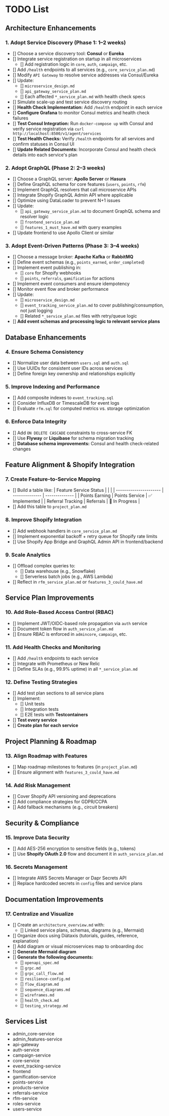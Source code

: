 # TODO List

## Architecture Enhancements

### 1. Adopt Service Discovery (Phase 1: 1–2 weeks)

- [] Choose a service discovery tool: **Consul** or **Eureka**
- [] Integrate service registration on startup in all microservices
  - [] Add registration logic in `core`, `auth`, `campaign`, etc.
- [] Add `/health` endpoints to all services (e.g., `core_service_plan.md`)
- [] Modify `API Gateway` to resolve service addresses via Consul/Eureka
- [] Update:
  - [] `microservice_design.md`
  - [] `api_gateway_service_plan.md`
  - [] Each affected `*_service_plan.md` with health check specs
- [] Simulate scale-up and test service discovery routing
- [] **Health Check Implementation:** Add `/health` endpoint in each service
- [] **Configure Grafana** to monitor Consul metrics and health check failures
- [] **Test Consul Integration:** Run `docker-compose up` with Consul and verify service registration via `curl http://localhost:8500/v1/agent/services`
- [] **Test Health Checks:** Verify `/health` endpoints for all services and confirm statuses in Consul UI
- [] **Update Related Documents:** Incorporate Consul and health check details into each service's plan

### 2. Adopt GraphQL (Phase 2: 2–3 weeks)

- [] Choose a GraphQL server: **Apollo Server** or **Hasura**
- [] Define GraphQL schema for core features (`users`, `points`, `rfm`)
- [] Implement GraphQL resolvers that call microservice APIs
- [] Integrate Shopify GraphQL Admin API where applicable
- [] Optimize using DataLoader to prevent N+1 issues
- [] Update:
  - [] `api_gateway_service_plan.md` to document GraphQL schema and resolver logic
  - [] `frontend_service_plan.md`
  - [] `features_1_must_have.md` with query examples
- [] Update frontend to use Apollo Client or similar

### 3. Adopt Event-Driven Patterns (Phase 3: 3–4 weeks)

- [] Choose a message broker: **Apache Kafka** or **RabbitMQ**
- [] Define event schemas (e.g., `points_earned`, `order_completed`)
- [] Implement event publishing in:
  - [] `core` for Shopify webhooks
  - [] `points`, `referrals`, `gamification` for actions
- [] Implement event consumers and ensure idempotency
- [] Monitor event flow and broker performance
- [] Update:
  - [] `microservice_design.md`
  - [] `event_tracking_service_plan.md` to cover publishing/consumption, not just logging
  - [] Related `*_service_plan.md` files with retry/queue logic
- [] **Add event schemas and processing logic to relevant service plans**

## Database Enhancements

### 4. Ensure Schema Consistency

- [] Normalize user data between `users.sql` and `auth.sql`
- [] Use UUIDs for consistent user IDs across services
- [] Define foreign key ownership and relationships explicitly

### 5. Improve Indexing and Performance

- [] Add composite indexes to `event_tracking.sql`
- [] Consider InfluxDB or TimescaleDB for event logs
- [] Evaluate `rfm.sql` for computed metrics vs. storage optimization

### 6. Enforce Data Integrity

- [] Add `ON DELETE CASCADE` constraints to cross-service FK
- [] Use **Flyway** or **Liquibase** for schema migration tracking
- [] **Database schema improvements:** Consul and health check-related changes

## Feature Alignment & Shopify Integration

### 7. Create Feature-to-Service Mapping

- [] Build a table like:
  | Feature Service Status |                |                |
  | ---------------------- | -------------- | -------------- |
  | Points Earning         | Points Service | ✅ Implemented  |
  | Referral Tracking      | Referrals      | 🔄 In Progress |
- [] Add this table to `project_plan.md`

### 8. Improve Shopify Integration

- [] Add webhook handlers in `core_service_plan.md`
- [] Implement exponential backoff + retry queue for Shopify rate limits
- [] Use Shopify App Bridge and GraphQL Admin API in frontend/backend

### 9. Scale Analytics

- [] Offload complex queries to:
  - [] Data warehouse (e.g., Snowflake)
  - [] Serverless batch jobs (e.g., AWS Lambda)
- [] Reflect in `rfm_service_plan.md` or `features_3_could_have.md`

## Service Plan Improvements

### 10. Add Role-Based Access Control (RBAC)

- [] Implement JWT/OIDC-based role propagation via `auth` service
- [] Document token flow in `auth_service_plan.md`
- [] Ensure RBAC is enforced in `admincore`, `campaign`, etc.

### 11. Add Health Checks and Monitoring

- [] Add `/health` endpoints to each service
- [] Integrate with Prometheus or New Relic
- [] Define SLAs (e.g., 99.9% uptime) in all `*_service_plan.md`

### 12. Define Testing Strategies

- [] Add test plan sections to all service plans
- [] Implement:
  - [] Unit tests
  - [] Integration tests
  - [] E2E tests with **Testcontainers**
- [] **Test every service**
- [] **Create plan for each service**

## Project Planning & Roadmap

### 13. Align Roadmap with Features

- [] Map roadmap milestones to features (in `project_plan.md`)
- [] Ensure alignment with `features_3_could_have.md`

### 14. Add Risk Management

- [] Cover Shopify API versioning and deprecations
- [] Add compliance strategies for GDPR/CCPA
- [] Add fallback mechanisms (e.g., circuit breakers)

## Security & Compliance

### 15. Improve Data Security

- [] Add AES-256 encryption to sensitive fields (e.g., tokens)
- [] Use **Shopify OAuth 2.0** flow and document it in `auth_service_plan.md`

### 16. Secrets Management

- [] Integrate AWS Secrets Manager or Dapr Secrets API
- [] Replace hardcoded secrets in `config` files and service plans

## Documentation Improvements

### 17. Centralize and Visualize

- [] Create an `architecture_overview.md` with:
  - [] Linked service plans, schemas, diagrams (e.g., Mermaid)
- [] Organize docs using Diátaxis (tutorials, guides, reference, explanation)
- [] Add diagram or visual microservices map to onboarding doc
- [] **Generate Mermaid diagram**
- [] **Generate the following documents:**
  - [] `openapi_spec.md`
  - [] `grpc.md`
  - [] `grpc_call_flow.md`
  - [] `resilience-config.md`
  - [] `flow_diagram.md`
  - [] `sequence_diagrams.md`
  - [] `wireframes.md`
  - [] `health_check.md`
  - [] `testing_strategy.md`


## Services List
- admin_core-service
- admin_features-service
- api-gateway
- auth-service
- campaign-service
- core-service
- event_tracking-service
- frontend
- gamification-service
- points-service
- products-service
- referrals-service
- rfm-service
- roles-service
- users-service



